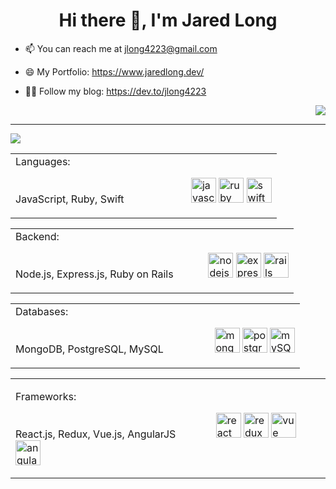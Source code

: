 <h1 align="center">Hi there 👋, I'm Jared Long</h1>

<!--
**jlong4223/jlong4223** is a ✨ _special_ ✨ repository because its `README.md` (this file) appears on your GitHub profile.
devicons: https://icongr.am/devicon
-->

  - 📫  You can reach me at jlong4223@gmail.com
<!-- - 🔭  I currently work as a <img src="https://icongr.am/devicon/nodejs-original.svg?size=70&color=currentColor" alt="node" width="30" height="30"/> developer. -->
<!-- at <img src="https://www.bensendigital.com/images/ad-trafficLogo_white-07.png" alt="bensen" width="70" height="35"/> -->
  - 😄  My Portfolio: https://www.jaredlong.dev/

  - 👨‍💻 Follow my blog: https://dev.to/jlong4223
 
 <div align="right">
  
[<img src="https://img.shields.io/badge/linkedin-%230077B5.svg?&style=for-the-badge&logo=linkedin&logoColor=white" />](https://www.linkedin.com/in/jaredlong-95/)
  
</div>
 <!--
<table align="center">
<h2>Technologies that I use:</h2>
<tr>
 
 <td> Languages:
  <h4>| Javascript | Ruby |</h4> 
 </td>
  <td> Databases:
    <h4>| MongoDB | PostgreSQL | </h4>
    <h4> | MySQL | ClearDB | </h4>
  </td>
  <td> Frameworks & Libraries:
     <h4>| React.js | Vue.js | Redux |</h4>
     <h4>| AngularJS | jQuery | </h4>
   </td>
</tr>
 <tr>
   <td> Styling:
    <h4> | CSS3 | Bootstrap | Bulma | </h4>
    <h4>| MaterialUI | Semantic-UI | SASS </h4>
  </td>
   <td> Backend:
    <h4> | Node.js | Ruby on Rails | Express.js | </h4>
    <h4> | EJS | Mongoose.js | HBS |</h4>
  </td>
  <td> Testing & Deployment:
    <h4> | Jest | Mocha.js | Chai.js |</h4>
    <h4> | Heroku | Cloudflare | Netlify |</h4>
  </td>
 </tr>
 
</table>
-->

---------------------------------------------------------------- 

<img src="https://github-readme-stats.vercel.app/api/top-langs/?username=jlong4223&layout=compact&langs_count=6" />

<table margin="50">
 <tr>
  <td>
   Languages:
   <p>
   JavaScript, Ruby, Swift &nbsp; &nbsp; &nbsp; &nbsp; &nbsp; &nbsp; &nbsp; &nbsp; &nbsp; &nbsp; &nbsp; &nbsp;
   <img src="https://icongr.am/devicon/javascript-original.svg?size=128&color=currentColor" alt="javascript" width="40" height="40"/>
   <img src="https://icongr.am/devicon/ruby-original.svg?size=128&color=currentColor" alt="ruby" width="40" height="40"/> 
   <img src="https://icongr.am/devicon/swift-original.svg?size=128&color=currentColor" alt="swift" width="40" height="40"/>
   </p>
  </td>
</table>
  
 <table>
 <tr>
  <td>
   Backend:
   <p>
   Node.js, Express.js, Ruby on Rails &nbsp; &nbsp; &nbsp;  &nbsp; &nbsp;  &nbsp; 
   <img src="https://icongr.am/devicon/nodejs-original.svg?size=128&color=currentColor" alt="nodejs" width="40" height="40"/>
   <img src="https://icongr.am/devicon/express-original.svg?size=128&color=6a6868" alt="express" width="40" height="40"/>
   <img src="https://icongr.am/devicon/rails-plain-wordmark.svg?size=128&color=b21f1f" alt="rails" width="40" height="40"/>
   </p>
  </td>
  </table>
   
  <table>
    <tr>
  <td>
 Databases:
<p>
 MongoDB, PostgreSQL, MySQL &nbsp; &nbsp; &nbsp; &nbsp; &nbsp; &nbsp; &nbsp;  &nbsp; &nbsp; 
 <img src="https://icongr.am/devicon/mongodb-original-wordmark.svg?size=128&color=currentColor" alt="mongodb" width="40" height="40"/>
 <img src="https://icongr.am/devicon/postgresql-original.svg?size=128&color=currentColor" alt="postgreSQL" width="40" height="40"/> 
 <img src="https://icongr.am/devicon/mysql-original.svg?size=128&color=currentColor" alt="mySQL" width="40" height="40"/>
</p>
  </td>
 </tr>
</table>

<table>
  <tr>
  <td>
    
  Frameworks:
  <p>
 React.js, Redux, Vue.js, AngularJS &nbsp; &nbsp; &nbsp; &nbsp; &nbsp; &nbsp; &nbsp;  
 <img src="https://icongr.am/devicon/react-original.svg?size=128&color=currentColor" alt="react" width="40" height="40"/> 
  <img src="https://cdn.iconscout.com/icon/free/png-512/redux-283024.png" alt="redux" width="40" height="40" />
 <img src="https://icongr.am/devicon/vuejs-original.svg?size=128&color=currentColor" alt="vue" width="40" height="40"/>
 <img src="https://icongr.am/devicon/angularjs-original.svg?size=128&color=currentColor" alt="angular" width="40" height="40"/>
</p>
  </td>
 </tr>
</table>

  
<!--
<table align="center">
<tr>
<td><h2 align="center">My most used skills and tech:</h2>
<p align="center"><img src="https://icongr.am/devicon/express-original-wordmark.svg?size=128&color=currentColor" alt="express" width="40" height="40"/> <img src="https://www.vectorlogo.zone/logos/git-scm/git-scm-icon.svg" alt="git" width="40" height="40"/> <img src="https://icongr.am/devicon/html5-original.svg?size=128&color=currentColor" alt="html5" width="40" height="40"/> <img src="https://icongr.am/devicon/javascript-original.svg?size=128&color=currentColor" alt="javascript" width="40" height="40"/> <img src="https://icongr.am/devicon/mongodb-original-wordmark.svg?size=128&color=currentColor" alt="mongodb" width="40" height="40"/> <img src="https://icongr.am/devicon/nodejs-original.svg?size=128&color=currentColor" alt="nodejs" width="40" height="40"/> <img src="https://icongr.am/devicon/react-original.svg?size=128&color=currentColor" alt="react" width="40" height="40"/> <img src="https://icongr.am/devicon/css3-original.svg?size=128&color=currentColor" alt="css3" width="40" height="40"/> <img src="https://camo.githubusercontent.com/bec2c92468d081617cb3145a8f3d8103e268bca400f6169c3a68dc66e05c971e/68747470733a2f2f76352e676574626f6f7473747261702e636f6d2f646f63732f352e302f6173736574732f6272616e642f626f6f7473747261702d6c6f676f2d736861646f772e706e67" alt="bootsrap" width="40" height="40"/> <img src="https://icongr.am/devicon/ruby-original.svg?size=128&color=currentColor" alt="ruby" width="40" height="40"/> <img src="https://icongr.am/devicon/rails-plain-wordmark.svg?size=128&color=b21f1f" alt="rails" width="40" height="40"/> <img src="https://icongr.am/devicon/postgresql-original.svg?size=128&color=currentColor" alt="postgreSQL" width="40" height="40"/> <img src="https://icongr.am/devicon/vuejs-original.svg?size=128&color=currentColor" alt="vue" width="40" height="40"/> <img src="https://miro.medium.com/max/512/1*fVBL9mtLJmHIH6YpU7WvHQ.png" alt="postman" width="40" height="40"/> <img src="https://icongr.am/devicon/mysql-original.svg?size=128&color=currentColor" alt="mySQL" width="40" height="40"/> <img src="https://icongr.am/devicon/npm-original-wordmark.svg?size=128&color=currentColor" alt="npm" width="40" height="40"/> <img src="https://icongr.am/devicon/angularjs-original.svg?size=128&color=currentColor" alt="angular" width="40" height="40"/> <img src="https://icongr.am/devicon/mocha-plain.svg?size=128&color=currentColor" alt="mocha" width="40" height="40"/> <img src="https://icongr.am/devicon/yarn-original.svg?size=128&color=currentColor" alt="mocha" width="40" height="40"/> </td>
  
<td><h2 align="center">Technologies that I am learning:</h2>
<p align="center"> <img src="https://icongr.am/devicon/swift-original.svg?size=128&color=currentColor" alt="swift" width="40" height="40"/> <img src="https://icongr.am/devicon/python-original.svg?size=128&color=currentColor" alt="python" width="40" height="40"> </p></p></td>
</tr>
</table>
-->
